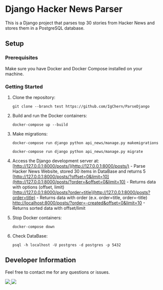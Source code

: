 # Django Hacker News Parser

This is a Django project that parses top 30 stories from Hacker News and stores them in a PostgreSQL database.

## Setup

### Prerequisites

Make sure you have Docker and Docker Compose installed on your machine.

### Getting Started

1. Clone the repository:

    ```git clone --branch test https://github.com/IgChern/ParseDjango```

2. Build and run the Docker containers:

    ```docker-compose up --build```

3. Make migrations:

    ```docker-compose run django python api_news/manage.py makemigrations```
    
    ```docker-compose run django python api_news/manage.py migrate```

4. Access the Django development server at:  
[http://127.0.0.1:8000/posts/](http://127.0.0.1:8000/posts/) - Parse Hacker News Website, stored 30 items in DataBase and returns 5  
[http://127.0.0.1:8000/posts/?offset=0&limit=10](http://127.0.0.1:8000/posts/?order=&offset=0&limit=10) - Returns data with options (offset, limit)  
[http://127.0.0.1:8000/posts?order=title](http://127.0.0.1:8000/posts?order=title) - Returns data with order (e.x. order=title, order=-title)  
[http://localhost:8000/posts/?order=-created&offset=0&limit=10](http://localhost:8000/posts/?order=-created&offset=0&limit=10) - Returns sorted data with offset/limit  

5. Stop Docker containers:

    ```docker-compose down```

6. Check DataBase:

    ```psql -h localhost -U postgres -d postgres -p 5432```


## Developer Information

Feel free to contact me for any questions or issues.

<a href="https://t.me/Igareokay" >
<img src="https://img.shields.io/badge/Telegram-2CA5E0?style=for-the-badge&logo=telegram&logoColor=white"/>
</a>
<a href="mailto:igchern95@gmail.com" >
<img src="https://img.shields.io/badge/Gmail-D14836?style=for-the-badge&logo=gmail&logoColor=white"/>
</a>